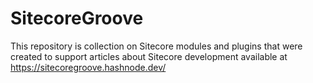 # SitecoreGroove

This repository is collection on Sitecore modules and plugins that were created to support articles about Sitecore development available at https://sitecoregroove.hashnode.dev/
